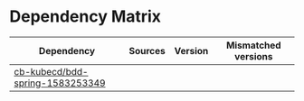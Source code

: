 # Dependency Matrix

Dependency | Sources | Version | Mismatched versions
---------- | ------- | ------- | -------------------
[cb-kubecd/bdd-spring-1583253349](https://github.com/cb-kubecd/bdd-spring-1583253349.git) |  | []() | 
